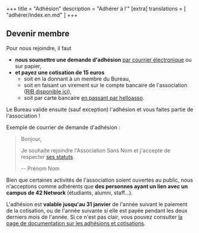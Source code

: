+++
title = "Adhésion"
description = "Adhérer à l'"
[extra]
translations = [
    "adhérer/index.en.md"
]
+++

## Devenir membre

Pour nous rejoindre, il faut

- **nous soumettre une demande d'adhésion** [par courrier électronique](@/contact/index.fr.md) ou sur papier,
- **et payez une cotisation de 15 euros**
  - soit en la donnant à un membre du Bureau,
  - soit en faisant un virement sur le compte bancaire de l'association ([RIB disponible ici](https://rib.sansnom.org)),
  - soit par carte bancaire [en passant par helloasso](https://www.helloasso.com/associations/association-sans-nom/adhesions/adhesion-2020).

Le Bureau valide ensuite (sauf exception) l'adhésion et vous faites partie de
l'association !

Exemple de courrier de demande d'adhésion :

> Bonjour,
> 
> Je souhaite rejoindre l'Association Sans Nom et j'accepte de respecter
> [ses statuts](@/statuts/index.fr.md).
> 
> --
> Prénom Nom

Bien que certaines activités de l'association soient ouvertes au public, nous
n'acceptons comme adhérents que **des personnes ayant un lien avec un campus de
42 Network** (étudiants, alumni, staff…).

L'adhésion est **valable jusqu'au 31 janvier** de l'année suivant le paiement
de la cotisation, ou de l'année suivante si elle est payée pendant les deux
derniers mois de l'année. Si ce n'est pas clair, vous pouvez consulter [la page
de documentation sur les adhésions et
cotisations](@/documentation/association/adhésion_et_cotisation/index.fr.md).
